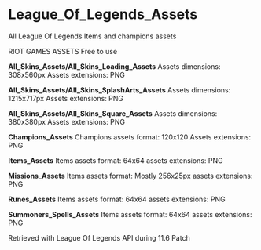# League_Of_Legends_Assets
All League Of Legends Items and champions assets

RIOT GAMES ASSETS Free to use

**All_Skins_Assets/All_Skins_Loading_Assets**
Assets dimensions: 308x560px
Assets extensions: PNG

**All_Skins_Assets/All_Skins_SplashArts_Assets**
Assets dimensions: 1215x717px
Assets extensions: PNG

**All_Skins_Assets/All_Skins_Square_Assets**
Assets dimensions: 380x380px
Assets extensions: PNG

**Champions_Assets**
Champions assets format: 120x120
Assets extensions: PNG

**Items_Assets**
Items assets format: 64x64
assets extensions: PNG

**Missions_Assets**
Items assets format: Mostly 256x25px
assets extensions: PNG

**Runes_Assets**
Items assets format: 64x64
assets extensions: PNG

**Summoners_Spells_Assets**
Items assets format: 64x64
assets extensions: PNG



Retrieved with League Of Legends API during 11.6 Patch
